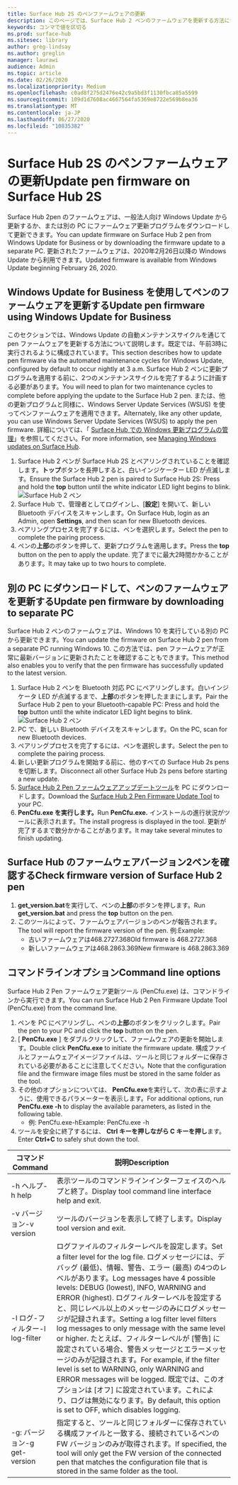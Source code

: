 ```yaml
---
title: Surface Hub 2S のペンファームウェアの更新
description: このページでは、Surface Hub 2 ペンのファームウェアを更新する方法について説明します。
keywords: コンマで値を区切る
ms.prod: surface-hub
ms.sitesec: library
author: greg-lindsay
ms.author: greglin
manager: laurawi
audience: Admin
ms.topic: article
ms.date: 02/26/2020
ms.localizationpriority: Medium
ms.openlocfilehash: c0ad8f275d2476e42c9a5bd3f1130fbca85a5599
ms.sourcegitcommit: 109d1d7608ac4667564fa5369e8722e569b8ea36
ms.translationtype: MT
ms.contentlocale: ja-JP
ms.lasthandoff: 06/27/2020
ms.locfileid: "10835382"
---
```

# <span data-ttu-id="7c5e0-104">Surface Hub 2S のペンファームウェアの更新</span><span class="sxs-lookup"><span data-stu-id="7c5e0-104">Update pen firmware on Surface Hub 2S</span></span>

<span data-ttu-id="7c5e0-105">Surface Hub 2pen のファームウェアは、一般法人向け Windows Update から更新するか、または別の PC にファームウェア更新プログラムをダウンロードして更新できます。</span><span class="sxs-lookup"><span data-stu-id="7c5e0-105">You can update firmware on Surface Hub 2 pen from Windows Update for Business or by downloading the firmware update to a separate PC.</span></span> <span data-ttu-id="7c5e0-106">更新されたファームウェアは、2020年2月26日以降の Windows Update から利用できます。</span><span class="sxs-lookup"><span data-stu-id="7c5e0-106">Updated firmware is available from Windows Update beginning February 26, 2020.</span></span> 

## <span data-ttu-id="7c5e0-107">Windows Update for Business を使用してペンのファームウェアを更新する</span><span class="sxs-lookup"><span data-stu-id="7c5e0-107">Update pen firmware using Windows Update for Business</span></span>

<span data-ttu-id="7c5e0-108">このセクションでは、Windows Update の自動メンテナンスサイクルを通じて pen ファームウェアを更新する方法について説明します。既定では、午前3時に実行されるように構成されています。</span><span class="sxs-lookup"><span data-stu-id="7c5e0-108">This section describes how to update pen firmware via the automated maintenance cycles for Windows Update, configured by default to occur nightly at 3 a.m.</span></span> <span data-ttu-id="7c5e0-109">Surface Hub 2 ペンに更新プログラムを適用する前に、2つのメンテナンスサイクルを完了するように計画する必要があります。</span><span class="sxs-lookup"><span data-stu-id="7c5e0-109">You will need to plan for two maintenance cycles to complete before applying the update to the Surface Hub 2 pen.</span></span> <span data-ttu-id="7c5e0-110">または、他の更新プログラムと同様に、Windows Server Update Services (WSUS) を使ってペンファームウェアを適用できます。</span><span class="sxs-lookup"><span data-stu-id="7c5e0-110">Alternately, like any other update, you can use Windows Server Update Services (WSUS) to apply the pen firmware.</span></span> <span data-ttu-id="7c5e0-111">詳細については、「 [Surface Hub での Windows 更新プログラムの管理](manage-windows-updates-for-surface-hub.md)」を参照してください。</span><span class="sxs-lookup"><span data-stu-id="7c5e0-111">For more information, see [Managing Windows updates on Surface Hub](manage-windows-updates-for-surface-hub.md).</span></span>

1. <span data-ttu-id="7c5e0-112">Surface Hub 2 ペンが Surface Hub 2S とペアリングされていることを確認します。**トップ**ボタンを長押しすると、白いインジケーター LED が点滅します。</span><span class="sxs-lookup"><span data-stu-id="7c5e0-112">Ensure the Surface Hub 2 pen is paired to Surface Hub 2S: Press and hold the **top** button until the white indicator LED light begins to blink.</span></span> <br>
![Surface Hub 2 ペン](images/sh2-pen-1.png) <br>
2. <span data-ttu-id="7c5e0-114">Surface Hub で、管理者としてログインし、[**設定**] を開いて、新しい Bluetooth デバイスをスキャンします。</span><span class="sxs-lookup"><span data-stu-id="7c5e0-114">On Surface Hub, login as an Admin, open **Settings**, and then scan for new Bluetooth devices.</span></span>
3. <span data-ttu-id="7c5e0-115">ペアリングプロセスを完了するには、ペンを選択します。</span><span class="sxs-lookup"><span data-stu-id="7c5e0-115">Select the pen to complete the pairing process.</span></span>
4. <span data-ttu-id="7c5e0-116">ペンの**上部**のボタンを押して、更新プログラムを適用します。</span><span class="sxs-lookup"><span data-stu-id="7c5e0-116">Press the **top** button on the pen to apply the update.</span></span> <span data-ttu-id="7c5e0-117">完了までに最大2時間かかることがあります。</span><span class="sxs-lookup"><span data-stu-id="7c5e0-117">It may take up to two hours to complete.</span></span>

## <span data-ttu-id="7c5e0-118">別の PC にダウンロードして、ペンのファームウェアを更新する</span><span class="sxs-lookup"><span data-stu-id="7c5e0-118">Update pen firmware by downloading to separate PC</span></span>

<span data-ttu-id="7c5e0-119">Surface Hub 2 ペンのファームウェアは、Windows 10 を実行している別の PC から更新できます。</span><span class="sxs-lookup"><span data-stu-id="7c5e0-119">You can update the firmware on Surface Hub 2 pen from a separate PC running Windows 10.</span></span> <span data-ttu-id="7c5e0-120">この方法では、pen ファームウェアが正常に最新バージョンに更新されたことを確認することもできます。</span><span class="sxs-lookup"><span data-stu-id="7c5e0-120">This method also enables you to verify that the pen firmware has successfully updated to the latest version.</span></span>

1. <span data-ttu-id="7c5e0-121">Surface Hub 2 ペンを Bluetooth 対応 PC にペアリングします。白いインジケータ LED が点滅するまで、**上部**のボタンを押したままにします。</span><span class="sxs-lookup"><span data-stu-id="7c5e0-121">Pair the Surface Hub 2 pen to your Bluetooth-capable PC: Press and hold the **top** button until the white indicator LED light begins to blink.</span></span> <br>
![Surface Hub 2 ペン](images/sh2-pen-1.png) <br>
2. <span data-ttu-id="7c5e0-123">PC で、新しい Bluetooth デバイスをスキャンします。</span><span class="sxs-lookup"><span data-stu-id="7c5e0-123">On the PC, scan for new Bluetooth devices.</span></span>
3. <span data-ttu-id="7c5e0-124">ペアリングプロセスを完了するには、ペンを選択します。</span><span class="sxs-lookup"><span data-stu-id="7c5e0-124">Select the pen to complete the pairing process.</span></span>
4. <span data-ttu-id="7c5e0-125">新しい更新プログラムを開始する前に、他のすべての Surface Hub 2s pens を切断します。</span><span class="sxs-lookup"><span data-stu-id="7c5e0-125">Disconnect all other Surface Hub 2s pens before starting a new update.</span></span>
3. <span data-ttu-id="7c5e0-126">[Surface Hub 2 Pen ファームウェアアップデートツール](https://download.microsoft.com/download/8/3/F/83FD5089-D14E-42E3-AF7C-6FC36F80D347/Pen_Firmware_Tool.zip)を PC にダウンロードします。</span><span class="sxs-lookup"><span data-stu-id="7c5e0-126">Download the [Surface Hub 2 Pen Firmware Update Tool](https://download.microsoft.com/download/8/3/F/83FD5089-D14E-42E3-AF7C-6FC36F80D347/Pen_Firmware_Tool.zip) to your PC.</span></span>
4. <span data-ttu-id="7c5e0-127">**PenCfu.exe を実行します。**</span><span class="sxs-lookup"><span data-stu-id="7c5e0-127">Run **PenCfu.exe.**</span></span> <span data-ttu-id="7c5e0-128">インストールの進行状況がツールに表示されます。</span><span class="sxs-lookup"><span data-stu-id="7c5e0-128">The install progress is displayed in the tool.</span></span> <span data-ttu-id="7c5e0-129">更新が完了するまで数分かかることがあります。</span><span class="sxs-lookup"><span data-stu-id="7c5e0-129">It may take several minutes to finish updating.</span></span> 


## <span data-ttu-id="7c5e0-130">Surface Hub のファームウェアバージョン2ペンを確認する</span><span class="sxs-lookup"><span data-stu-id="7c5e0-130">Check firmware version of Surface Hub 2 pen</span></span>

1. <span data-ttu-id="7c5e0-131">**get_version.bat**を実行して、ペンの**上部**のボタンを押します。</span><span class="sxs-lookup"><span data-stu-id="7c5e0-131">Run **get_version.bat** and press the **top** button on the pen.</span></span>
2. <span data-ttu-id="7c5e0-132">このツールによって、ファームウェアバージョンのペンが報告されます。</span><span class="sxs-lookup"><span data-stu-id="7c5e0-132">The tool will report the firmware version of the pen.</span></span> <span data-ttu-id="7c5e0-133">例:</span><span class="sxs-lookup"><span data-stu-id="7c5e0-133">Example:</span></span>
    - <span data-ttu-id="7c5e0-134">古いファームウェアは468.2727.368</span><span class="sxs-lookup"><span data-stu-id="7c5e0-134">Old firmware is 468.2727.368</span></span>
    - <span data-ttu-id="7c5e0-135">新しいファームウェアは468.2863.369</span><span class="sxs-lookup"><span data-stu-id="7c5e0-135">New firmware is 468.2863.369</span></span>

## <span data-ttu-id="7c5e0-136">コマンドラインオプション</span><span class="sxs-lookup"><span data-stu-id="7c5e0-136">Command line options</span></span>

<span data-ttu-id="7c5e0-137">Surface Hub 2 Pen ファームウェア更新ツール (PenCfu.exe) は、コマンドラインから実行できます。</span><span class="sxs-lookup"><span data-stu-id="7c5e0-137">You can run Surface Hub 2 Pen Firmware Update Tool (PenCfu.exe) from the command line.</span></span>

1. <span data-ttu-id="7c5e0-138">ペンを PC にペアリングし、ペンの**上部**のボタンをクリックします。</span><span class="sxs-lookup"><span data-stu-id="7c5e0-138">Pair the pen to your PC and click the **top** button on the pen.</span></span>
2. <span data-ttu-id="7c5e0-139">[ **PenCfu.exe** ] をダブルクリックして、ファームウェアの更新を開始します。</span><span class="sxs-lookup"><span data-stu-id="7c5e0-139">Double click **PenCfu.exe** to initiate the firmware update.</span></span> <span data-ttu-id="7c5e0-140">構成ファイルとファームウェアイメージファイルは、ツールと同じフォルダーに保存されている必要があることに注意してください。</span><span class="sxs-lookup"><span data-stu-id="7c5e0-140">Note that the configuration file and the firmware image files must be stored in the same folder as the tool.</span></span>
3. <span data-ttu-id="7c5e0-141">その他のオプションについては、 **PenCfu.exe**を実行して、次の表に示すように、使用できるパラメーターを表示します。</span><span class="sxs-lookup"><span data-stu-id="7c5e0-141">For additional options, run **PenCfu.exe -h** to display the available parameters, as listed in the following table.</span></span>  
    - <span data-ttu-id="7c5e0-142">例: PenCfu.exe-h</span><span class="sxs-lookup"><span data-stu-id="7c5e0-142">Example: PenCfu.exe -h</span></span>
4. <span data-ttu-id="7c5e0-143">ツールを安全に終了するには、 **Ctrl キーを押しながら C キーを押し**ます。</span><span class="sxs-lookup"><span data-stu-id="7c5e0-143">Enter **Ctrl+C** to safely shut down the tool.</span></span>

 

| **<span data-ttu-id="7c5e0-144">コマンド</span><span class="sxs-lookup"><span data-stu-id="7c5e0-144">Command</span></span>**    | **<span data-ttu-id="7c5e0-145">説明</span><span class="sxs-lookup"><span data-stu-id="7c5e0-145">Description</span></span>**                                                                                                                                                                                                                                                                                                                                                                                |
| -------------- | ---------------------------------------------------------------------------------------------------------------------------------------------------------------------------------------------------------------------------------------------------------------------------------------------------------------------------------------------------------------------------------------------- |
| <span data-ttu-id="7c5e0-146">-h ヘルプ</span><span class="sxs-lookup"><span data-stu-id="7c5e0-146">-h help</span></span>        | <span data-ttu-id="7c5e0-147">表示ツールのコマンドラインインターフェイスのヘルプと終了。</span><span class="sxs-lookup"><span data-stu-id="7c5e0-147">Display tool command line interface help and exit.</span></span>                                                                                                                                                                                                                                                                                                                                             |
| <span data-ttu-id="7c5e0-148">-v バージョン</span><span class="sxs-lookup"><span data-stu-id="7c5e0-148">-v version</span></span>     | <span data-ttu-id="7c5e0-149">ツールのバージョンを表示して終了します。</span><span class="sxs-lookup"><span data-stu-id="7c5e0-149">Display tool version and exit.</span></span>                                                                                                                                                                                                                                                                                                                                                                 |
| <span data-ttu-id="7c5e0-150">-l ログ-フィルター</span><span class="sxs-lookup"><span data-stu-id="7c5e0-150">-l log-filter</span></span>  | <span data-ttu-id="7c5e0-151">ログファイルのフィルターレベルを設定します。</span><span class="sxs-lookup"><span data-stu-id="7c5e0-151">Set a filter level for the log file.</span></span> <span data-ttu-id="7c5e0-152">ログメッセージには、デバッグ (最低)、情報、警告、エラー (最高) の4つのレベルがあります。</span><span class="sxs-lookup"><span data-stu-id="7c5e0-152">Log messages have 4 possible levels: DEBUG (lowest), INFO, WARNING and ERROR (highest).</span></span> <span data-ttu-id="7c5e0-153">ログフィルターレベルを設定すると、同じレベル以上のメッセージのみにログメッセージが記録されます。</span><span class="sxs-lookup"><span data-stu-id="7c5e0-153">Setting a log filter level filters log messages to only message with the same level or higher.</span></span> <span data-ttu-id="7c5e0-154">たとえば、フィルターレベルが [警告] に設定されている場合、警告メッセージとエラーメッセージのみが記録されます。</span><span class="sxs-lookup"><span data-stu-id="7c5e0-154">For example, if the filter level is set to WARNING, only WARNING and ERROR messages will be logged.</span></span> <span data-ttu-id="7c5e0-155">既定では、このオプションは [オフ] に設定されています。これにより、ログは無効になります。</span><span class="sxs-lookup"><span data-stu-id="7c5e0-155">By default, this option is set to OFF, which disables logging.</span></span> |
| <span data-ttu-id="7c5e0-156">-g: バージョン</span><span class="sxs-lookup"><span data-stu-id="7c5e0-156">-g get-version</span></span> | <span data-ttu-id="7c5e0-157">指定すると、ツールと同じフォルダーに保存されている構成ファイルと一致する、接続されているペンの FW バージョンのみが取得されます。</span><span class="sxs-lookup"><span data-stu-id="7c5e0-157">If specified, the tool will only get the FW version of the connected pen that matches the configuration file that is stored in the same folder as the tool.</span></span>                                                                                                                                                                                                                                    